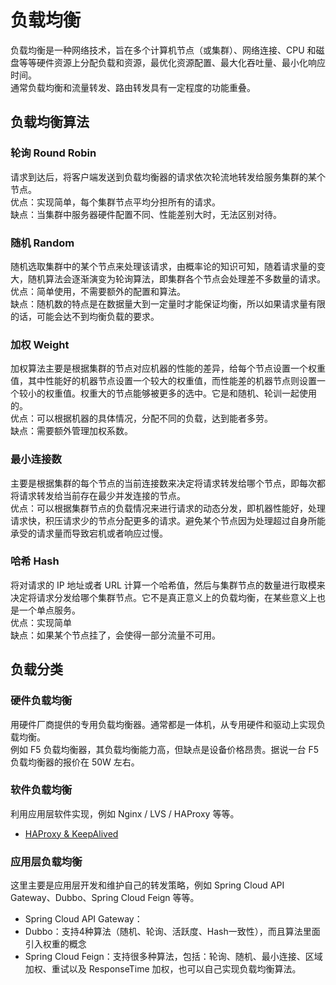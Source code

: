 
# 负载均衡
负载均衡是一种网络技术，旨在多个计算机节点（或集群）、网络连接、CPU 和磁盘等等硬件资源上分配负载和资源，最优化资源配置、最大化吞吐量、最小化响应时间。<br />通常负载均衡和流量转发、路由转发具有一定程度的功能重叠。

## 负载均衡算法

### 轮询 Round Robin
请求到达后，将客户端发送到负载均衡器的请求依次轮流地转发给服务集群的某个节点。<br />优点：实现简单，每个集群节点平均分担所有的请求。<br />缺点：当集群中服务器硬件配置不同、性能差别大时，无法区别对待。

### 随机 Random
随机选取集群中的某个节点来处理该请求，由概率论的知识可知，随着请求量的变大，随机算法会逐渐演变为轮询算法，即集群各个节点会处理差不多数量的请求。<br />优点：简单使用，不需要额外的配置和算法。<br />缺点：随机数的特点是在数据量大到一定量时才能保证均衡，所以如果请求量有限的话，可能会达不到均衡负载的要求。

### 加权 Weight
加权算法主要是根据集群的节点对应机器的性能的差异，给每个节点设置一个权重值，其中性能好的机器节点设置一个较大的权重值，而性能差的机器节点则设置一个较小的权重值。权重大的节点能够被更多的选中。它是和随机、轮训一起使用的。<br />优点：可以根据机器的具体情况，分配不同的负载，达到能者多劳。<br />缺点：需要额外管理加权系数。

### 最小连接数
主要是根据集群的每个节点的当前连接数来决定将请求转发给哪个节点，即每次都将请求转发给当前存在最少并发连接的节点。<br />优点：可以根据集群节点的负载情况来进行请求的动态分发，即机器性能好，处理请求快，积压请求少的节点分配更多的请求。避免某个节点因为处理超过自身所能承受的请求量而导致宕机或者响应过慢。

### 哈希 Hash
将对请求的 IP 地址或者 URL 计算一个哈希值，然后与集群节点的数量进行取模来决定将请求分发给哪个集群节点。它不是真正意义上的负载均衡，在某些意义上也是一个单点服务。<br />优点：实现简单<br />缺点：如果某个节点挂了，会使得一部分流量不可用。

## 负载分类

### 硬件负载均衡
用硬件厂商提供的专用负载均衡器。通常都是一体机，从专用硬件和驱动上实现负载均衡。<br />例如 F5 负载均衡器，其负载均衡能力高，但缺点是设备价格昂贵。据说一台 F5 负载均衡器的报价在 50W 左右。

### 软件负载均衡
利用应用层软件实现，例如 Nginx / LVS / HAProxy 等等。

- [HAProxy & KeepAlived](https://www.yuque.com/leryn/wiki/lbs.haproxy?view=doc_embed)

### 应用层负载均衡
这里主要是应用层开发和维护自己的转发策略，例如 Spring Cloud API Gateway、Dubbo、Spring Cloud Feign 等等。

- Spring Cloud API Gateway：
- Dubbo：支持4种算法（随机、轮询、活跃度、Hash一致性），而且算法里面引入权重的概念
- Spring Cloud Feign：支持很多种算法，包括：轮询、随机、最小连接、区域加权、重试以及 ResponseTime 加权，也可以自己实现负载均衡算法。
